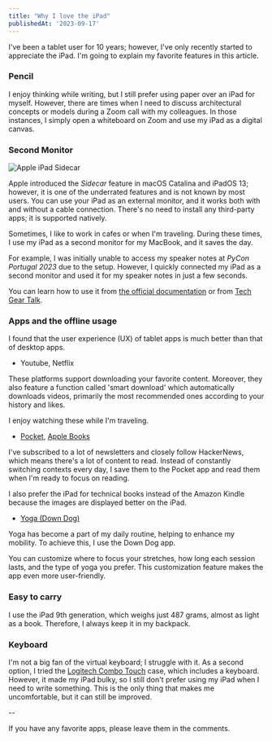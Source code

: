 ```yaml
---
title: "Why I love the iPad"
publishedAt: '2023-09-17'
---
```


I've been a tablet user for 10 years; however, I've only recently started to appreciate the iPad. I'm going to explain my favorite features in this article.

### Pencil

I enjoy thinking while writing, but I still prefer using paper over an iPad for myself. However, there are times when I need to discuss architectural concepts or models during a Zoom call with my colleagues. In those instances, I simply open a whiteboard on Zoom and use my iPad as a digital canvas.

### Second Monitor

![Apple iPad Sidecar](/images/posts/why-i-love-the-ipad/apple-ipad-sidecar.jpg "Apple iPad Sidecar")

Apple introduced the *Sidecar* feature in macOS Catalina and iPadOS 13; however, it is one of the underrated features and is not known by most users. You can use your iPad as an external monitor, and it works both with and without a cable connection. There's no need to install any third-party apps; it is supported natively.

Sometimes, I like to work in cafes or when I'm traveling. During these times, I use my iPad as a second monitor for my MacBook, and it saves the day.

For example, I was initially unable to access my speaker notes at *PyCon Portugal 2023* due to the setup. However, I quickly connected my iPad as a second monitor and used it for my speaker notes in just a few seconds.

You can learn how to use it from [the official documentation](https://support.apple.com/en-us/HT210380) or from [Tech Gear Talk](https://www.youtube.com/watch?v=A0mU7uUEluw).

### Apps and the offline usage

I found that the user experience (UX) of tablet apps is much better than that of desktop apps.

- Youtube, Netflix

These platforms support downloading your favorite content. Moreover, they also feature a function called 'smart download' which automatically downloads videos, primarily the most recommended ones according to your history and likes.

I enjoy watching these while I'm traveling.

- [Pocket](https://getpocket.com/), [Apple Books](https://www.apple.com/apple-books/)

I've subscribed to a lot of newsletters and closely follow HackerNews, which means there's a lot of content to read. Instead of constantly switching contexts every day, I save them to the Pocket app and read them when I'm ready to focus on reading.

I also prefer the iPad for technical books instead of the Amazon Kindle because the images are displayed better on the iPad.

- [Yoga (Down Dog)](https://www.downdogapp.com)

Yoga has become a part of my daily routine, helping to enhance my mobility. To achieve this, I use the Down Dog app.

You can customize where to focus your stretches, how long each session lasts, and the type of yoga you prefer. This customization feature makes the app even more user-friendly.

### Easy to carry

I use the iPad 9th generation, which weighs just 487 grams, almost as light as a book. Therefore, I always keep it in my backpack.

### Keyboard

I'm not a big fan of the virtual keyboard; I struggle with it. As a second option, I tried the [Logitech Combo Touch](https://www.logitech.com/en-us/products/ipad-keyboards/combo-touch-ipad.html) case, which includes a keyboard. However, it made my iPad bulky, so I still don't prefer using my iPad when I need to write something. This is the only thing that makes me uncomfortable, but it can still be improved.

--

If you have any favorite apps, please leave them in the comments.